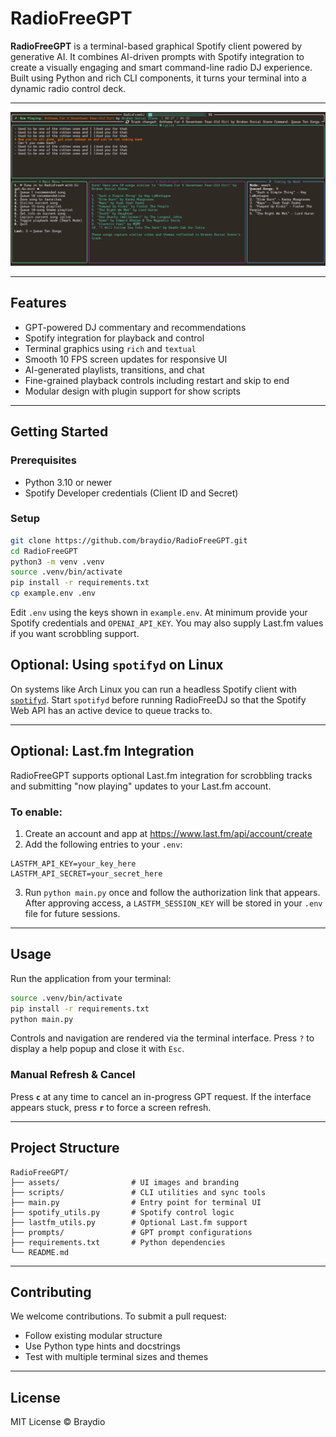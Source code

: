 # RadioFreeGPT

**RadioFreeGPT** is a terminal-based graphical Spotify client powered by generative AI. It combines AI-driven prompts with Spotify integration to create a visually engaging and smart command-line radio DJ experience. Built using Python and rich CLI components, it turns your terminal into a dynamic radio control deck.

---

![RadioFreeGPT UI](assets/broken_social_scene.png)

---

## Features

- GPT-powered DJ commentary and recommendations
- Spotify integration for playback and control
- Terminal graphics using `rich` and `textual`
- Smooth 10 FPS screen updates for responsive UI
- AI-generated playlists, transitions, and chat
- Fine-grained playback controls including restart and skip to end
- Modular design with plugin support for show scripts

---

## Getting Started

### Prerequisites

- Python 3.10 or newer
- Spotify Developer credentials (Client ID and Secret)

### Setup

```bash
git clone https://github.com/braydio/RadioFreeGPT.git
cd RadioFreeGPT
python3 -m venv .venv
source .venv/bin/activate
pip install -r requirements.txt
cp example.env .env
```

Edit `.env` using the keys shown in `example.env`. At minimum provide your
Spotify credentials and `OPENAI_API_KEY`. You may also supply Last.fm
values if you want scrobbling support.
## Optional: Using `spotifyd` on Linux

On systems like Arch Linux you can run a headless Spotify client with [`spotifyd`](https://github.com/Spotifyd/spotifyd). Start `spotifyd` before running RadioFreeDJ so that the Spotify Web API has an active device to queue tracks to.


---

## Optional: Last.fm Integration

RadioFreeGPT supports optional Last.fm integration for scrobbling tracks and submitting "now playing" updates to your Last.fm account.

### To enable:

1. Create an account and app at https://www.last.fm/api/account/create
2. Add the following entries to your `.env`:

```env
LASTFM_API_KEY=your_key_here
LASTFM_API_SECRET=your_secret_here
```

3. Run `python main.py` once and follow the authorization link that appears.
   After approving access, a `LASTFM_SESSION_KEY` will be stored in your `.env`
   file for future sessions.

---

## Usage

Run the application from your terminal:

```bash
source .venv/bin/activate
pip install -r requirements.txt
python main.py
```

Controls and navigation are rendered via the terminal interface.
Press `?` to display a help popup and close it with `Esc`.

### Manual Refresh & Cancel

Press **`c`** at any time to cancel an in-progress GPT request. If the
interface appears stuck, press **`r`** to force a screen refresh.

---

## Project Structure

```
RadioFreeGPT/
├── assets/                # UI images and branding
├── scripts/               # CLI utilities and sync tools
├── main.py                # Entry point for terminal UI
├── spotify_utils.py       # Spotify control logic
├── lastfm_utils.py        # Optional Last.fm support
├── prompts/               # GPT prompt configurations
├── requirements.txt       # Python dependencies
└── README.md
```

---

## Contributing

We welcome contributions. To submit a pull request:

- Follow existing modular structure
- Use Python type hints and docstrings
- Test with multiple terminal sizes and themes

---

## License

MIT License © Braydio
